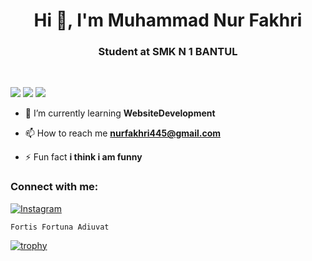 <h1 align="center">Hi 👋, I'm Muhammad Nur Fakhri</h1>
<h3 align="center">Student at SMK N 1 BANTUL</h3>

<br>

![](https://komarev.com/ghpvc/?username=musisipi&color=red)
![](https://img.shields.io/github/followers/musisipi.svg?style=social&label=Follow&maxAge=2592000)
![](https://img.shields.io/badge/Ask%20me-anything-1abc9c.svg)


- 🌱 I’m currently learning **WebsiteDevelopment**

- 📫 How to reach me **nurfakhri445@gmail.com**

- ⚡ Fun fact **i think i am funny**

<h3 align="left">Connect with me:</h3>
<p align="left">
</p>








  <a target="_blank" rel="noopener noreferrer" href="https://www.instagram.com/nurfakhri.id">
    <img alt="Instagram" src="https://img.shields.io/badge/Instagram-E4405F?style=for-the-badge&logo=instagram&logoColor=white"/>

```py
Fortis Fortuna Adiuvat
```
[![trophy](https://github-profile-trophy.vercel.app/?username=musisipi&theme=onedark)](https://github.com/ryo-ma/github-profile-trophy)
